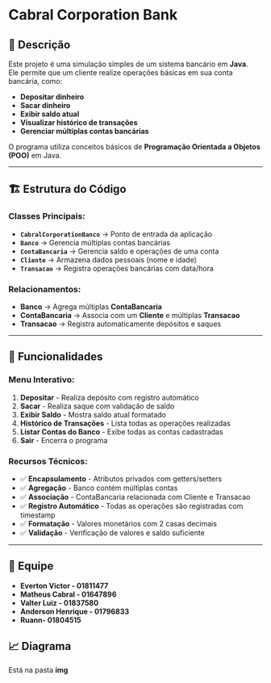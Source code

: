 # Cabral Corporation Bank  

## 📌 Descrição  
Este projeto é uma simulação simples de um sistema bancário em **Java**.  
Ele permite que um cliente realize operações básicas em sua conta bancária, como:  

- **Depositar dinheiro**  
- **Sacar dinheiro**  
- **Exibir saldo atual**  
- **Visualizar histórico de transações**  
- **Gerenciar múltiplas contas bancárias**  

O programa utiliza conceitos básicos de **Programação Orientada a Objetos (POO)** em Java.  

---

## 🏗️ Estrutura do Código  

### Classes Principais:
- **`CabralCorporationBanco`** → Ponto de entrada da aplicação
- **`Banco`** → Gerencia múltiplas contas bancárias
- **`ContaBancaria`** → Gerencia saldo e operações de uma conta
- **`Cliente`** → Armazena dados pessoais (nome e idade)
- **`Transacao`** → Registra operações bancárias com data/hora

### Relacionamentos:
- **Banco** → Agrega múltiplas **ContaBancaria**
- **ContaBancaria** → Associa com um **Cliente** e múltiplas **Transacao**
- **Transacao** → Registra automaticamente depósitos e saques

---

## 🚀 Funcionalidades

### Menu Interativo:
1. **Depositar** - Realiza depósito com registro automático
2. **Sacar** - Realiza saque com validação de saldo
3. **Exibir Saldo** - Mostra saldo atual formatado
4. **Histórico de Transações** - Lista todas as operações realizadas
5. **Listar Contas do Banco** - Exibe todas as contas cadastradas
6. **Sair** - Encerra o programa

### Recursos Técnicos:
- ✅ **Encapsulamento** - Atributos privados com getters/setters
- ✅ **Agregação** - Banco contém múltiplas contas
- ✅ **Associação** - ContaBancaria relacionada com Cliente e Transacao
- ✅ **Registro Automático** - Todas as operações são registradas com timestamp
- ✅ **Formatação** - Valores monetários com 2 casas decimais
- ✅ **Validação** - Verificação de valores e saldo suficiente

---

## 🥷 Equipe

- **Everton Victor - 01811477**
- **Matheus Cabral - 01647896**
- **Valter Luiz - 01837580**
- **Anderson Henrique - 01796833**
- **Ruann- 01804515**

## 📈 Diagrama

Está na pasta **img**
